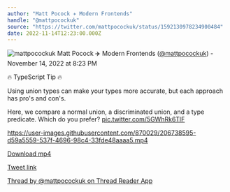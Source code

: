 ```yaml
---
author: "Matt Pocock ✈️ Modern Frontends"
handle: "@mattpocockuk"
source: "https://twitter.com/mattpocockuk/status/1592130978234900484"
date: 2022-11-14T12:23:00.000Z
---
```


![mattpocockuk](https://pbs.twimg.com/profile_images/1567910259431202817/AvtGMFZW_normal.png)
Matt Pocock ✈️ Modern Frontends ([@mattpocockuk](https://twitter.com/mattpocockuk)) - November 14, 2022 at 8:23 PM

🔥 TypeScript Tip 🔥

Using union types can make your types more accurate, but each approach has pro's and con's.

Here, we compare a normal union, a discriminated union, and a type predicate. Which do you prefer? [pic.twitter.com/5GWhRk6TlF](https://twitter.com/mattpocockuk/status/1592130978234900484/video/1)

https://user-images.githubusercontent.com/870029/206738595-d59a5559-537f-4696-98c4-33fde48aaaa5.mp4

[Download mp4](../videos/mattpocockuk%20-%201592130978234900484.mp4)

[Tweet link](https://twitter.com/mattpocockuk/status/1592130978234900484)

[Thread by @mattpocockuk on Thread Reader App](https://threadreaderapp.com/thread/1592130978234900484.html)
